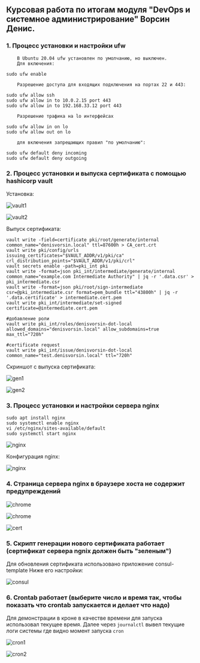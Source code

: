 ## Курсовая работа по итогам модуля "DevOps и системное администрирование" Ворсин Денис.


### 1. Процесс установки и настройки ufw


        В Ubuntu 20.04 ufw установлен по умолчанию, но выключен.
        Для включения:
```shell
sudo ufw enable
```


        Разрешение доступа для входящих подключения на портах 22 и 443:
```shell
sudo ufw allow ssh
sudo ufw allow in to 10.0.2.15 port 443
sudo ufw allow in to 192.168.33.12 port 443
```


        Разрешение трафика на lo интерфейсах
```shell
sudo ufw allow in on lo
sudo ufw allow out on lo
```


        для включения запрещающих правил "по умолчанию":
```shell
sudo ufw default deny incoming
sudo ufw default deny outgoing
```

### 2. Процесс установки и выпуска сертификата с помощью hashicorp vault

Установка:

![vault1](DZ_diplom_1/2021-12-15%2018_05_34_vault1.jpg)

![vault2](DZ_diplom_1/2021-12-15%2018_05_16_vault2.jpg)

Выпуск сертификата:
```shell
vault write -field=certificate pki/root/generate/internal common_name="denisvorsin.local" ttl=87600h > CA_cert.crt
vault write pki/config/urls issuing_certificates="$VAULT_ADDR/v1/pki/ca" crl_distribution_points="$VAULT_ADDR/v1/pki/crl"
vault secrets enable -path=pki_int pki
vault write -format=json pki_int/intermediate/generate/internal common_name="example.com Intermediate Authority" | jq -r '.data.csr' > pki_intermediate.csr
vault write -format=json pki/root/sign-intermediate csr=@pki_intermediate.csr format=pem_bundle ttl="43800h" | jq -r '.data.certificate' > intermediate.cert.pem
vault write pki_int/intermediate/set-signed certificate=@intermediate.cert.pem

#добавление роли
vault write pki_int/roles/denisvorsin-dot-local allowed_domains="denisvorsin.local" allow_subdomains=true max_ttl="720h"

#certificate request
vault write pki_int/issue/denisvorsin-dot-local common_name="test.denisvorsin.local" ttl="720h"

```

Скриншот с выпуска сертификата:

![gen1](DZ_diplom_1/2021-12-16%2022_40_00.jpg)

![gen2](DZ_diplom_1/2021-12-16%2022_40_36.jpg)

### 3. Процесс установки и настройки сервера nginx

```shell
sudo apt install nginx
sudo systemctl enable nginx
vi /etc/nginx/sites-available/default
sudo systemctl start nginx
```
![nginx](DZ_diplom_1/2021-12-15%2018_06_57_nginx1.jpg)

Конфигурация nginx:

![nginx](DZ_diplom_1/2021-12-16%2018_16_11.jpg)

### 4. Страница сервера nginx в браузере хоста не содержит предупреждений

![chrome](DZ_diplom_1/2021-12-16%2018_05_23.jpg)

![chrome](DZ_diplom_1/2021-12-16%2018_06_07.jpg)

![cert](DZ_diplom_1/2021-12-16%2018_02_35.jpg)

### 5. Скрипт генерации нового сертификата работает (сертификат сервера ngnix должен быть "зеленым")

Для обновления сертификата использовано приложение consul-template
Ниже его настройки:

![consul](DZ_diplom_1/2021-12-16%2018_00_24.jpg)

### 6. Crontab работает (выберите число и время так, чтобы показать что crontab запускается и делает что надо)

Для демонстрации в кроне в качестве времени для запуска использовал текущее время. 
Далее через `journalctl` вывел текущие логи системы где видно момент запуска `cron` 

![cron1](DZ_diplom_1/2021-12-16%2017_59_44.jpg)

![cron2](DZ_diplom_1/2021-12-16%2017_56_52.jpg)